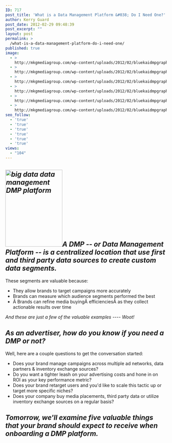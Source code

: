 ```yaml
---
ID: 717
post_title: 'What is a Data Management Platform &#038; Do I Need One?'
author: Kerry Guard
post_date: 2012-02-29 09:48:39
post_excerpt: ""
layout: post
permalink: >
  /what-is-a-data-management-platform-do-i-need-one/
published: true
image:
  - >
    http://mkgmediagroup.com/wp-content/uploads/2012/02/bluekaidmpgraphic.jpeg
  - >
    http://mkgmediagroup.com/wp-content/uploads/2012/02/bluekaidmpgraphic.jpeg
  - >
    http://mkgmediagroup.com/wp-content/uploads/2012/02/bluekaidmpgraphic.jpeg
  - >
    http://mkgmediagroup.com/wp-content/uploads/2012/02/bluekaidmpgraphic.jpeg
  - >
    http://mkgmediagroup.com/wp-content/uploads/2012/02/bluekaidmpgraphic.jpeg
  - >
    http://mkgmediagroup.com/wp-content/uploads/2012/02/bluekaidmpgraphic.jpeg
seo_follow:
  - 'true'
  - 'true'
  - 'true'
  - 'true'
  - 'true'
  - 'true'
views:
  - "104"
---
```

<h2><em><img class="alignleft  wp-image-719" title="think outside the box phrase on blackboard" src="http://mkgmediagroup.com/wp-content/uploads/2012/02/Black-Board-223x300.jpg" alt="big data data management DMP platform" width="178" height="240" />A DMP -- or Data Management Platform -- is a centralized location that use first and third party data sources to create custom data segments.</em></h2>
These segments are valuable because:
<ul>
	<li>They allow brands to target campaigns more accurately</li>
	<li>Brands can measure which audience segments performed the best</li>
	<li>Â Brands can refine media buyingÂ efficienciesÂ as they collect actionable results over time</li>
</ul>
<em>And these are just a few of the valuable examples ---- Woot!</em>
<h2><em>As an advertiser, how do you know if you need a DMP or not?</em></h2>
Well, here are a couple questions to get the conversation started:
<ul>
	<li>Does your brand manage campaigns across multiple ad networks, data partners &amp; inventory exchange sources?</li>
	<li>Do you want a tighter leash on your advertising costs and hone in on ROI as your key performance metric?</li>
	<li>Does your brand retarget users and you'd like to scale this tactic up or target more specific niches?</li>
	<li>Does your company buy media placements, third party data or utilize inventory exchange sources on a regular basis?</li>
</ul>
<h2><em>Tomorrow, we'll examine five valuable things that your brand should expect to receive when onboarding a DMP platform.</em></h2>